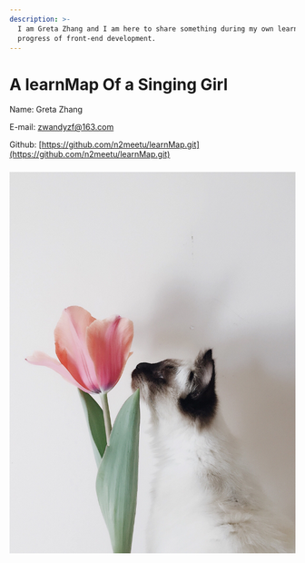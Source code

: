 ```yaml
---
description: >-
  I am Greta Zhang and I am here to share something during my own learning
  progress of front-end development.
---
```


# A learnMap Of a Singing Girl

Name: Greta Zhang

E-mail: zwandyzf@163.com

Github: [https://github.com/n2meetu/learnMap.git](https://github.com/n2meetu/learnMap.git)

### ![109951163063945821-w540](.gitbook/assets/109951163063945821.jpg)

